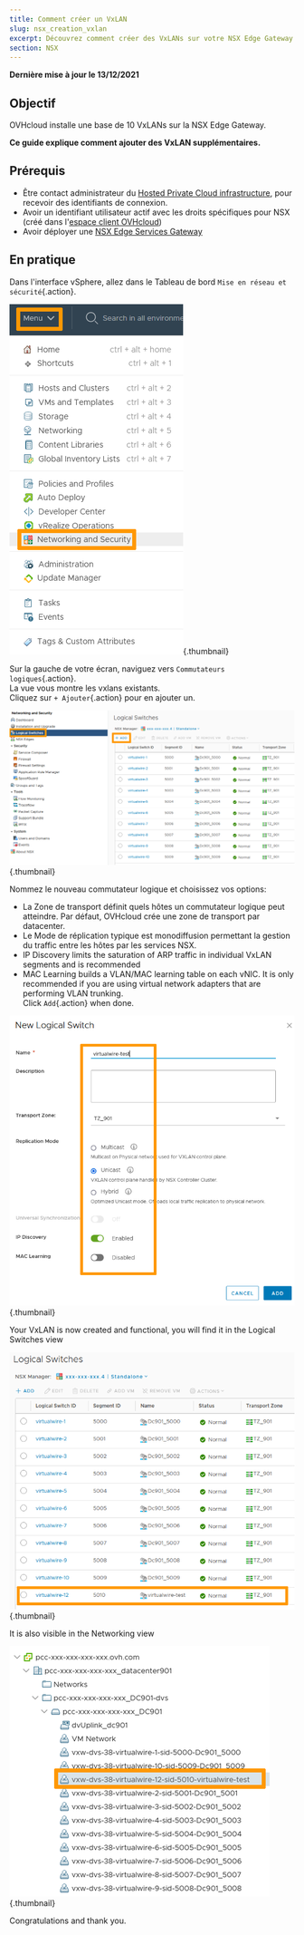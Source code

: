 ```yaml
---
title: Comment créer un VxLAN
slug: nsx_creation_vxlan
excerpt: Découvrez comment créer des VxLANs sur votre NSX Edge Gateway
section: NSX
---
```


**Dernière mise à jour le 13/12/2021**

## Objectif

OVHcloud installe une base de 10 VxLANs sur la NSX Edge Gateway.

**Ce guide explique comment ajouter des VxLAN supplémentaires.**

## Prérequis

- Être contact administrateur du [Hosted Private Cloud infrastructure](https://www.ovhcloud.com/fr/enterprise/products/hosted-private-cloud/), pour recevoir des identifiants de connexion.
- Avoir un identifiant utilisateur actif avec les droits spécifiques pour NSX (créé dans l'[espace client OVHcloud](https://www.ovh.com/auth/?action=gotomanager&from=https://www.ovh.com/fr/&ovhSubsidiary=fr))
- Avoir déployer une [NSX Edge Services Gateway](https://docs.ovh.com/fr/private-cloud/comment-deployer-une-nsx-edge-gateway/)

## En pratique

Dans l'interface vSphere, allez dans le Tableau de bord `Mise en réseau et sécurité`{.action}.

![Menu](images/en01dash.png){.thumbnail}


Sur la gauche de votre écran, naviguez vers `Commutateurs logiques`{.action}.<br>
La vue vous montre les vxlans existants.<br>
Cliquez sur `+ Ajouter`{.action} pour en ajouter un.

![SWITCHES](images/en02switches.png){.thumbnail}


Nommez le nouveau commutateur logique et choisissez vos options:
- La Zone de transport définit quels hôtes un commutateur logique peut atteindre. Par défaut, OVHcloud crée une zone de transport par datacenter.
- Le Mode de réplication typique est monodiffusion permettant la gestion du traffic entre les hôtes par les services NSX.
- IP Discovery limits the saturation of ARP traffic in individual VxLAN segments and is recommended
- MAC Learning builds a VLAN/MAC learning table on each vNIC. It is only recommended if you are using virtual network adapters that are performing VLAN trunking.<br>
Click `Add`{.action} when done.

![SWITCHES](images/en03new.png){.thumbnail}


Your VxLAN is now created and functional, you will find it in the Logical Switches view

![SWITCHES](images/en04created.png){.thumbnail}


It is also visible in the Networking view

![NETWORK](images/en05network.png){.thumbnail}


Congratulations and thank you.
